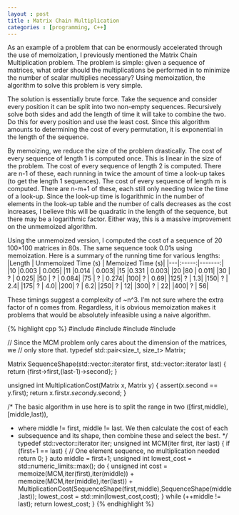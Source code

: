 ```yaml
---
layout : post
title : Matrix Chain Multiplication
categories : [programming, C++]
---
```


As an example of a problem that can be enormously accelerated through the use of memoization, I previously mentioned the Matrix Chain Multiplication problem. The problem is simple: given a sequence of matrices, what order should the multiplications be performed in to minimize the number of scalar multiplies necessary? Using memoization, the algorithm to solve this problem is very simple.

The solution is essentially brute force. Take the sequence and consider every position it can be split into two non-empty sequences. Recursively solve both sides and add the length of time it will take to combine the two. Do this for every position and use the least cost. Since this algorithm amounts to determining the cost of every permutation, it is exponential in the length of the sequence.

By memoizing, we reduce the size of the problem drastically. The cost of every sequence of length 1 is computed once. This is linear in the size of the problem. The cost of every sequence of length 2 is computed. There are n-1 of these, each running in twice the amount of time a look-up takes (to get the length 1 sequences). The cost of every sequence of length m is computed. There are n-m+1 of these, each still only needing twice the time of a look-up. Since the look-up time is logarithmic in the number of elements in the look-up table and the number of calls decreases as the cost increases, I believe this will be quadratic in the length of the sequence, but there may be a logarithmic factor. Either way, this is a massive improvement on the unmemoized algorithm.

Using the unmemoized version, I computed the cost of a sequence of 20 100×100 matrices in 80s. The same sequence took 0.01s using memoization. Here is a summary of the running time for various lengths:
|Length | Unmemoized Time (s) | Memoized Time (s)|
|---|:-----:|-------:|
|10 |0.003  |	0.005|
|11 |0.014  |	0.003|
|15 |0.331  |	0.003|
|20 |80     |	0.011|
|30 | ?     |	0.025|
|50 | ?     |	0.084|
|75 | ?     |	0.274|
|100| ?     |	0.69|
|125| ?     |	1.3|
|150| ?     |	2.4|
|175| ?     |	4.0|
|200| ?     |	6.2|
|250| ?     |	12|
|300| ?     |	22|
|400| ?     |	56|

These timings suggest a complexity of ~n^3. I’m not sure where the extra factor of n comes from. Regardless, it is obvious memoization makes it problems that would be absolutely infeasible using a naive algorithm.

{% highlight cpp %}
#include <utility>
#include <vector>
#include <algorithm>
#include <limits>


// Since the MCM problem only cares about the dimension of the matrices, we
// only store that.
typedef std::pair<size_t, size_t> Matrix;

Matrix SequenceShape(std::vector<Matrix>::iterator first, std::vector<Matrix>::iterator last)
        {
        return {first->first,(last-1)->second};
        }

unsigned int MultiplicationCost(Matrix x, Matrix y)
        {
        assert(x.second == y.first);
        return x.first*x.second*y.second;
        }

/* The basic algorithm in use here is to split the range in two ([first,middle), [middle,last)),
 * where middle != first, middle != last. We then calculate the cost of each
 * subsequence and its shape, then combine these and select the best.
 */
typedef std::vector<Matrix>::iterator iter;
unsigned int MCM(iter first, iter last)
        {
        if (first+1 == last) {
                // One element sequence, no multiplication needed
                return 0;
                }
        auto middle = first+1;
        unsigned int lowest_cost = std::numeric_limits<unsigned int>::max();
        do {
                unsigned int cost = memoize(MCM,iter(first),iter(middle)) + memoize(MCM,iter(middle),iter(last))
                        + MultiplicationCost(SequenceShape(first,middle),SequenceShape(middle,last));
                lowest_cost = std::min(lowest_cost,cost);
                } while (++middle != last);
        return lowest_cost;
        }
{% endhighlight %}
